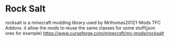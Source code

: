 # Rock Salt
rocksalt is a minecraft modding library used by Mrthomas20121-Mods TFC Addons. it allow the mods to reuse the same classes for some stuff(json ores for example) 
https://www.curseforge.com/minecraft/mc-mods/rocksalt
